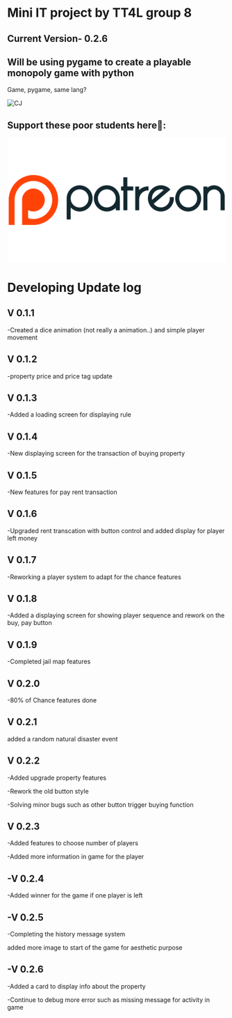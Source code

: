 <h1 >Mini IT project by TT4L group 8</h1>
<h2>Current Version- 0.2.6 </h2>
<h2>Will be using pygame to create a playable monopoly game with python</h2>
<p align="left">Game, pygame, same lang? </p>
<img alt="CJ" src="https://media1.tenor.com/m/cJRcMyUAiMcAAAAd/ah-shit-here-we-go-again-ah-shit.gif">
<h2>Support these poor students here🥺: </h2>

[<img src="pic/Patreon.png">](https://youtu.be/dQw4w9WgXcQ/)

<h1>Developing Update log </h1>
<h2>V 0.1.1</h2>
<p>-Created a dice animation (not really a animation..) and simple player movement</p>
<h2>V 0.1.2</h2>
<p>-property price and price tag update</p>
<h2>V 0.1.3</h2>
<p>-Added a loading screen for displaying rule</p>
<h2>V 0.1.4</h2>
<p>-New displaying screen for the transaction of buying property</p >
<h2>V 0.1.5</h2>
<p>-New features for pay rent transaction</p>
<h2>V 0.1.6</h2>
<p>-Upgraded rent transcation with button control and added display for player left money</p>
<h2>V 0.1.7</h2>
<p>-Reworking a player system to adapt for the chance features</p>
<h2>V 0.1.8</h2>
<p>-Added a displaying screen for showing player sequence and rework on the buy, pay button</p>
<h2>V 0.1.9 </h2>
<p>-Completed jail map features</p>
<h2>V 0.2.0</h2>
<p>-80% of Chance features done</p>
<h2>V 0.2.1</h2>
<p>added a random natural disaster event</p>
<h2>V 0.2.2</h2>
<p>-Added upgrade property features </p>
<p>-Rework the old button style</p>
<p>-Solving minor bugs such as other button trigger buying function</p>
<h2>V 0.2.3</h2>
<p>-Added features to choose number of players</p>
<p>-Added more information in game for the player</p>
<h2>-V 0.2.4</h2>
<p>-Added winner for the game if one player is left</p>
<h2>-V 0.2.5</h2>
<p>-Completing the history message system</p>
<p>added more image to start of the game for aesthetic purpose</p>
<h2>-V 0.2.6 </h2>
<p>-Added a card to display info about the property</p>
<p>-Continue to debug more error such as missing message for activity in game</p>
